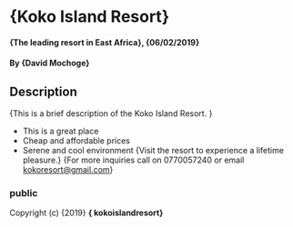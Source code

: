 # {Koko Island Resort}
#### {The leading resort in East Africa}, {06/02/2019}
#### By **{David Mochoge}**
## Description
{This is a brief description of the Koko Island Resort. }
* This is a great place
* Cheap and affordable prices
* Serene and cool environment
{Visit the resort to experience a lifetime pleasure.}
{For more inquiries call on 0770057240 or email kokoresort@gmail.com}
### public
Copyright (c) {2019} **{ kokoislandresort}**
  
